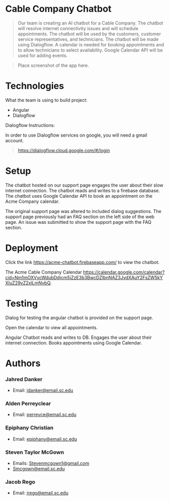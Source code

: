 # Cable Company Chatbot

> Our team is creating an AI chatbot for a Cable Company. The chatbot will resolve internet connectivity issues and will schedule appointments.
The chatbot will be used by the customers, customer service representatives, and technicians. 
The chatbot will be made using Dialogflow. A calendar is needed for booking appointments and to allow
technicians to select availability. Google Calendar API will be used for adding events.

> Place screenshot of the app here.

# Technologies

What the team is using to build project:

* Angular
* Dialogflow

Dialogflow Instructions:

In order to use Dialogflow services on google, you will need a gmail account.

> https://dialogflow.cloud.google.com/#/login

# Setup
The chatbot hosted on our support page engages the user about their slow internet connection. The chatbot reads and writes to a firebase database. The chatbot uses Google Calendar API to book an appointment on the Acme Company calendar. 

The original support page was altered to included dialog suggestions. The support page previously had an FAQ section on the left side of the web page. An issue was submitted to show the support page with the FAQ section.

# Deployment

Click the link https://acme-chatbot.firebaseapp.com/ to view the chatbot.

The Acme Cable Company Calendar https://calendar.google.com/calendar?cid=Nm1mOXVycWdubDdjcm5iZzE3b3BwcDZlbnNAZ3JvdXAuY2FsZW5kYXIuZ29vZ2xlLmNvbQ.

# Testing

Dialog for testing the angular chatbot is provided on the support page.

Open the calendar to view all appointments.

Angular Chatbot reads and writes to DB. Engages the user about their internet connection. Books appointments using Google Calendar.

# Authors
### Jahred Danker
* Email: jdanker@email.sc.edu
### Alden Perreyclear
* Email: perreyce@email.sc.edu
### Epiphany Christian
* Email: epiphany@email.sc.edu
### Steven Taylor McGown
* Emails: Stevenmcgown1@gmail.com
* Smcgown@email.sc.edu
### Jacob Rego
* Email: jrego@email.sc.edu
